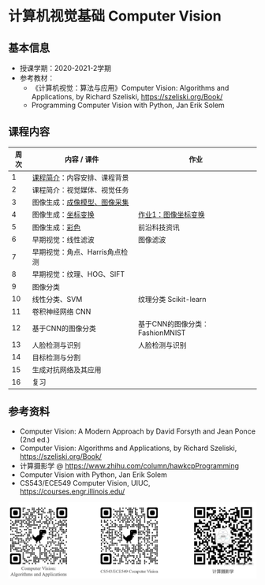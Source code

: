 # 计算机视觉基础 Computer Vision

## 基本信息

- 授课学期：2020-2021-2学期
- 参考教材：
  - 《计算机视觉：算法与应用》Computer Vision: Algorithms and Applications, by Richard Szeliski, https://szeliski.org/Book/
  - Programming Computer Vision with Python, Jan Erik Solem

## 课程内容

| 周次   | 内容 / 课件                                 | 作业                               |
| ---- | --------------------------------------- | -------------------------------- |
| 1    | [课程简介](计算机视觉基础/课程简介.pdf)：内容安排、课程背景      |                                  |
| 2    | 课程简介：视觉媒体、视觉任务                          |                                  |
| 3    | 图像生成：[成像模型、图像采集](计算机视觉基础/图像生成：图像采集.pdf) |                                  |
| 4    | 图像生成：[坐标变换](计算机视觉基础/坐标变换.pdf)           | [作业1：图像坐标变换](计算机视觉基础/作业1图像生成.md) |
| 5    | 图像生成：[彩色](计算机视觉基础/彩色.pdf)               | 前沿科技资讯                           |
| 6    | 早期视觉：线性滤波                               | 图像滤波                             |
| 7    | 早期视觉：角点、Harris角点检测                      |                                  |
| 8    | 早期视觉：纹理、HOG、SIFT                        |                                  |
| 9    | 图像分类                                    |                                  |
| 10   | 线性分类、SVM                                | 纹理分类 Scikit-learn                |
| 11   | 卷积神经网络 CNN                              |                                  |
| 12   | 基于CNN的图像分类                              | 基于CNN的图像分类：FashionMNIST          |
| 13   | 人脸检测与识别                                 | 人脸检测与识别                          |
| 14   | 目标检测与分割                                 |                                  |
| 15   | 生成对抗网络及其应用                              |                                  |
| 16   | 复习                                      |                                  |



## 参考资料

- Computer Vision: A Modern Approach by David Forsyth and Jean Ponce (2nd ed.)
- Computer Vision: Algorithms and Applications, by Richard Szeliski, https://szeliski.org/Book/
- 计算摄影学 @ https://www.zhihu.com/column/hawkcpProgramming 
- Computer Vision with Python, Jan Erik Solem
- CS543/ECE549 Computer Vision, UIUC, https://courses.engr.illinois.edu/

![cv_qrcode](计算机视觉基础/cv_qrcode.jpg)